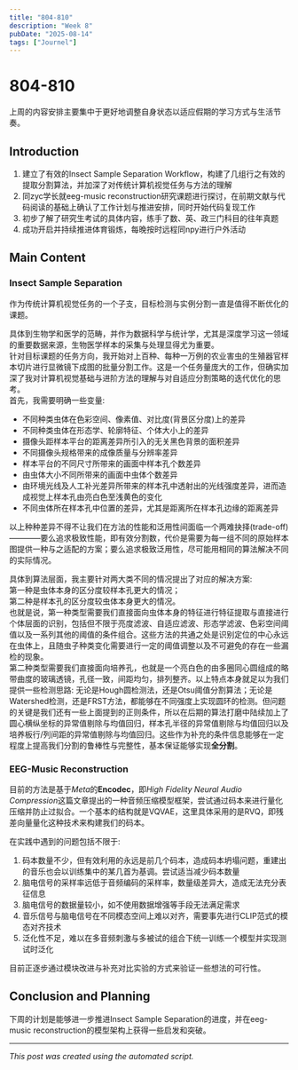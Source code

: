 ```yaml
---
title: "804-810"
description: "Week 8"
pubDate: "2025-08-14"
tags: ["Journel"]
---
```


# 804-810

上周的内容安排主要集中于更好地调整自身状态以适应假期的学习方式与生活节奏。

## Introduction

1. 建立了有效的Insect Sample Separation Workflow，构建了几组行之有效的提取分割算法，并加深了对传统计算机视觉任务与方法的理解
2. 同zyc学长就eeg-music reconstruction研究课题进行探讨，在前期文献与代码阅读的基础上确认了工作计划与推进安排，同时开始代码复现工作
3. 初步了解了研究生考试的具体内容，练手了数、英、政三门科目的往年真题
4. 成功开启并持续推进体育锻炼，每晚按时远程同npy进行户外活动

## Main Content

### Insect Sample Separation
作为传统计算机视觉任务的一个子支，目标检测与实例分割一直是值得不断优化的课题。

具体到生物学和医学的范畴，并作为数据科学与统计学，尤其是深度学习这一领域的重要数据来源，生物医学样本的采集与处理显得尤为重要。  
针对目标课题的任务方向，我开始对上百种、每种一万例的农业害虫的生殖器官样本切片进行显微镜下成图的批量分割工作。这是一个任务量庞大的工作，但确实加深了我对计算机视觉基础与进阶方法的理解与对自适应分割策略的迭代优化的思考。  
首先，我需要明确一些变量:
- 不同种类虫体在色彩空间、像素值、对比度(背景区分度)上的差异
- 不同种类虫体在形态学、轮廓特征、个体大小上的差异
- 摄像头距样本平台的距离差异所引入的无关黑色背景的面积差异
- 不同摄像头规格带来的成像质量与分辨率差异
- 样本平台的不同尺寸所带来的画面中样本孔个数差异
- 由虫体大小不同所带来的画面中虫体个数差异
- 由环境光线及人工补光差异所带来的样本孔中透射出的光线强度差异，进而造成视觉上样本孔由亮白色至浅黄色的变化
- 不同虫体所在样本孔中位置的差异，尤其是距离所在样本孔边缘的距离差异

以上种种差异不得不让我们在方法的性能和泛用性间面临一个两难抉择(trade-off)————要么追求极致性能，即有效分割数，代价是需要为每一组不同的原始样本图提供一种与之适配的方案；要么追求极致泛用性，尽可能用相同的算法解决不同的实际情况。

具体到算法层面，我主要针对两大类不同的情况提出了对应的解决方案:  
第一种是虫体本身的区分度较样本孔更大的情况；  
第二种是样本孔的区分度较虫体本身更大的情况。  
也就是说，第一种类型需要我们直接面向虫体本身的特征进行特征提取与直接进行个体层面的识别，包括但不限于亮度滤波、自适应滤波、形态学滤波、色彩空间阈值以及一系列其他的阈值的条件组合。这些方法的共通之处是识别定位的中心永远在虫体上，且随虫子种类变化需要进行一定的阈值调整以及不可避免的存在一些漏检的现象。  
第二种类型需要我们直接面向培养孔，也就是一个亮白色的由多圈同心圆组成的略带曲度的玻璃透镜，孔径一致，间距均匀，排列整齐。以上特点本身就足以为我们提供一些检测思路: 无论是Hough圆检测法，还是Otsu阈值分割算法；无论是Watershed检测，还是FRST方法，都能够在不同强度上实现圆环的检测。但问题的关键是我们还有一些上面提到的正则条件，所以在后期的算法打磨中陆续加上了圆心横纵坐标的异常值剔除与均值回归，样本孔半径的异常值剔除与均值回归以及培养板行/列间距的异常值剔除与均值回归。这些作为补充的条件信息能够在一定程度上提高我们分割的鲁棒性与完整性，基本保证能够实现**全分割**。

### EEG-Music Reconstruction
目前的方法是基于*Meta*的**Encodec**，即*High Fidelity Neural Audio Compression*这篇文章提出的一种音频压缩模型框架，尝试通过码本来进行量化压缩并防止过拟合。一个基本的结构就是VQVAE，这里具体采用的是RVQ，即残差向量量化这种技术来构建我们的码本。

在实践中遇到的问题包括不限于:
1. 码本数量不少，但有效利用的永远是前几个码本，造成码本坍塌问题，重建出的音乐也会以训练集中的某几首为基调。尝试适当减少码本数量
2. 脑电信号的采样率远低于音频编码的采样率，数量级差异大，造成无法充分表征信息
3. 脑电信号的数据量较小，如不使用数据增强等手段无法满足需求
4. 音乐信号与脑电信号在不同模态空间上难以对齐，需要事先进行CLIP范式的模态对齐技术
5. 泛化性不足，难以在多音频刺激与多被试的组合下统一训练一个模型并实现测试时泛化

目前正逐步通过模块改进与补充对比实验的方式来验证一些想法的可行性。


## Conclusion and Planning

下周的计划是能够进一步推进Insect Sample Separation的进度，并在eeg-music reconstruction的模型架构上获得一些启发和突破。

---

*This post was created using the automated script.*
